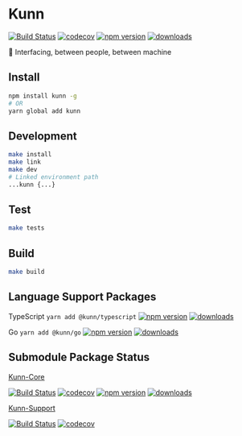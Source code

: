 # Kunn

[![Build Status](https://travis-ci.com/SudoDotDog/Kunn.svg?branch=master)](https://travis-ci.com/SudoDotDog/Kunn)
[![codecov](https://codecov.io/gh/SudoDotDog/Kunn/branch/master/graph/badge.svg)](https://codecov.io/gh/SudoDotDog/Kunn)
[![npm version](https://badge.fury.io/js/kunn.svg)](https://www.npmjs.com/package/kunn)
[![downloads](https://img.shields.io/npm/dm/kunn.svg)](https://www.npmjs.com/package/kunn)

:dolphin: Interfacing, between people, between machine

## Install

```sh
npm install kunn -g
# OR
yarn global add kunn
```

## Development

```sh
make install
make link
make dev
# Linked environment path
...kunn {...}
```

## Test

```sh
make tests
```

## Build

```sh
make build
```

## Language Support Packages

TypeScript `yarn add @kunn/typescript`
[![npm version](https://badge.fury.io/js/%40kunn%2Ftypescript.svg)](https://www.npmjs.com/package/@kunn/typescript)
[![downloads](https://img.shields.io/npm/dm/@kunn/typescript.svg)](https://www.npmjs.com/package/@kunn/typescript)

Go `yarn add @kunn/go`
[![npm version](https://badge.fury.io/js/%40kunn%2Fgo.svg)](https://www.npmjs.com/package/@kunn/go)
[![downloads](https://img.shields.io/npm/dm/@kunn/go.svg)](https://www.npmjs.com/package/@kunn/go)

## Submodule Package Status

[Kunn-Core](https://github.com/SudoDotDog/Kunn-Core)

[![Build Status](https://travis-ci.com/SudoDotDog/Kunn-Core.svg?branch=master)](https://travis-ci.com/SudoDotDog/Kunn-Core)
[![codecov](https://codecov.io/gh/SudoDotDog/Kunn-Core/branch/master/graph/badge.svg)](https://codecov.io/gh/SudoDotDog/Kunn-Core)
[![npm version](https://badge.fury.io/js/%40kunn%2Fcore.svg)](https://www.npmjs.com/package/@kunn/core)
[![downloads](https://img.shields.io/npm/dm/@kunn/core.svg)](https://www.npmjs.com/package/@kunn/core)

[Kunn-Support](https://github.com/SudoDotDog/Kunn-Support)

[![Build Status](https://travis-ci.com/SudoDotDog/Kunn-Support.svg?branch=master)](https://travis-ci.com/SudoDotDog/Kunn-Support)
[![codecov](https://codecov.io/gh/SudoDotDog/Kunn-Support/branch/master/graph/badge.svg)](https://codecov.io/gh/SudoDotDog/Kunn-Support)

